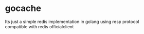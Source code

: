 # gocache

Its just a simple redis implementation in golang using resp protocol compatible with redis officialclient